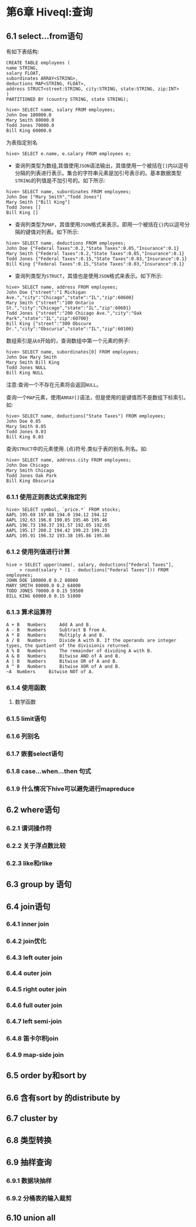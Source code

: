 # 第6章 Hiveql:查询


## 6.1 select...from语句

有如下表结构:

```
CREATE TABLE employees (
name STRING,
salary FLOAT,
subordinates ARRAY<STRING>,
deductions MAP<STRING, FLOAT>,
address STRUCT<street:STRING, city:STRING, state:STRING, zip:INT>
)
PARTITIONED BY (country STRING, state STRING);
```

```
hive> SELECT name, salary FROM employees;
John Doe 100000.0
Mary Smith 80000.0
Todd Jones 70000.0
Bill King 60000.0
```

为表指定别名

```
hive> SELECT e.name, e.salary FROM employees e;
```

* 查询列类型为数组,其值使用```JSON```语法输出，其值使用一个被括在```[]```内以逗号分隔的列表进行表示。集合的字符串元素是加引号表示的。基本数据类型```STRING```的列值是不加引号的。如下所示:

```
hive> SELECT name, subordinates FROM employees;
John Doe ["Mary Smith","Todd Jones"]
Mary Smith ["Bill King"]
Todd Jones []
Bill King []
```

* 查询列类型为```MAP```，其值使用```JSON```格式来表示。即用一个被括在```{}```内以逗号分隔的键值对列表。如下所示:

```
hive> SELECT name, deductions FROM employees;
John Doe {"Federal Taxes":0.2,"State Taxes":0.05,"Insurance":0.1}
Mary Smith {"Federal Taxes":0.2,"State Taxes":0.05,"Insurance":0.1}
Todd Jones {"Federal Taxes":0.15,"State Taxes":0.03,"Insurance":0.1}
Bill King {"Federal Taxes":0.15,"State Taxes":0.03,"Insurance":0.1}
```

* 查询列类型为```STRUCT```，其值也是使用```JSON```格式来表示。如下所示:

```
hive> SELECT name, address FROM employees;
John Doe {"street":"1 Michigan Ave.","city":"Chicago","state":"IL","zip":60600}
Mary Smith {"street":"100 Ontario St.","city":"Chicago","state":"IL","zip":60601}
Todd Jones {"street":"200 Chicago Ave.","city":"Oak Park","state":"IL","zip":60700}
Bill King {"street":"300 Obscure Dr.","city":"Obscuria","state":"IL","zip":60100}
```

数组索引是从```0```开始的，查询数组中第一个元素的例子:

```
hive> SELECT name, subordinates[0] FROM employees;
John Doe Mary Smith
Mary Smith Bill King
Todd Jones NULL
Bill King NULL
```

注意:查询一个不存在元素将会返回```NULL```。

查询一个```MAP```元素，使用```ARRAY[]```语法，但是使用的是键值而不是数组下标索引。如:

```
hive> SELECT name, deductions["State Taxes"] FROM employees;
John Doe 0.05
Mary Smith 0.05
Todd Jones 0.03
Bill King 0.03
```

查询```STRUCT```中的元素使用```.```(点)符号.类似于表的别名.列名。如:

```
hive> SELECT name, address.city FROM employees;
John Doe Chicago
Mary Smith Chicago
Todd Jones Oak Park
Bill King Obscuria
```


### 6.1.1 使用正则表达式来指定列

```
hive> SELECT symbol, `price.*` FROM stocks;
AAPL 195.69 197.88 194.0 194.12 194.12
AAPL 192.63 196.0 190.85 195.46 195.46
AAPL 196.73 198.37 191.57 192.05 192.05
AAPL 195.17 200.2 194.42 199.23 199.23
AAPL 195.91 196.32 193.38 195.86 195.86
```

### 6.1.2 使用列值进行计算

```
hive > SELECT upper(name), salary, deductions["Federal Taxes"],
     > round(salary * (1 - deductions["Federal Taxes"])) FROM employees;
JOHN DOE 100000.0 0.2 80000
MARY SMITH 80000.0 0.2 64000
TODD JONES 70000.0 0.15 59500
BILL KING 60000.0 0.15 51000
```

### 6.1.3 算术运算符

```
A + B	Numbers		Add A and B.
A - B	Numbers		Subtract B from A.
A * B	Numbers		Multiply A and B.
A / B	Numbers		Divide A with B. If the operands are integer types, the quotient of the divisionis returned.
A % B	Numbers		The remainder of dividing A with B.
A & B	Numbers		Bitwise AND of A and B.
A | B	Numbers		Bitwise OR of A and B.
A ^ B	Numbers		Bitwise XOR of A and B.
~A	Numbers		Bitwise NOT of A.
```


### 6.1.4 使用函数

1. 数学函数




### 6.1.5 limit语句


### 6.1.6 列别名


### 6.1.7 嵌套select语句


### 6.1.8 case...when...then 句式


### 6.1.9 什么情况下hive可以避免进行mapreduce


## 6.2 where语句


### 6.2.1 谓词操作符


### 6.2.2 关于浮点数比较


### 6.2.3 like和rlike


## 6.3 group by 语句


## 6.4 join语句


### 6.4.1 inner join


### 6.4.2 join优化


### 6.4.3 left outer join


### 6.4.4 outer join


### 6.4.5 right outer join


### 6.4.6 full outer join


### 6.4.7 left semi-join


### 6.4.8 笛卡尔积join


### 6.4.9 map-side join


## 6.5 order by和sort by


## 6.6 含有sort by 的distribute by


## 6.7 cluster by


## 6.8 类型转换


## 6.9 抽样查询


### 6.9.1 数据块抽样


### 6.9.2 分桶表的输入裁剪


## 6.10 union all